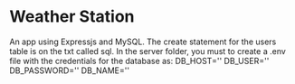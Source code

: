 # Weather Station

An app using Expressjs and MySQL. The create statement for the users table is on the txt called sql. In the server folder, you must to create a .env file with the credentials for the database as: DB_HOST='' DB_USER='' DB_PASSWORD='' DB_NAME=''
